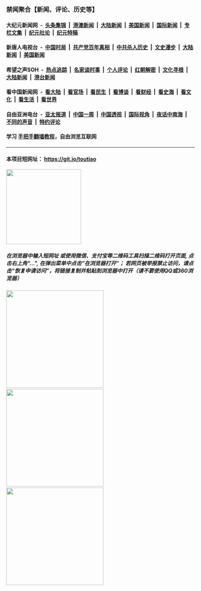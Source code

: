 ### 禁闻聚合【新闻、评论、历史等】

#### 大纪元新闻网 &nbsp;-&nbsp; [头条集锦](indexes/E头条集锦.md?t=02150244) &nbsp;|&nbsp; [港澳新闻](indexes/E港澳新闻.md?t=02150244)  &nbsp;|&nbsp; [大陆新闻](indexes/E大陆新闻.md?t=02150244) &nbsp;|&nbsp; [美国新闻](indexes/E美国新闻.md?t=02150244) &nbsp;|&nbsp; [国际新闻](indexes/E国际新闻.md?t=02150244) &nbsp;|&nbsp; [专栏文集](indexes/E专栏文集.md?t=02150244) &nbsp;|&nbsp; [纪元社论](indexes/E纪元社论.md?t=02150244) &nbsp;|&nbsp; [纪元特稿](indexes/E纪元特稿.md?t=02150244) 

#### 新唐人电视台 &nbsp;-&nbsp; [中国时局](indexes/N中国时局.md?t=02150244) &nbsp;|&nbsp; [共产党百年真相](indexes/N共产党百年真相.md?t=02150244) &nbsp;|&nbsp; [中共杀人历史](indexes/N中共杀人历史.md?t=02150244) &nbsp;|&nbsp; [文史漫步](indexes/N文史漫步.md?t=02150244) &nbsp;|&nbsp; [大陆新闻](indexes/N大陆新闻.md?t=02150244) &nbsp;|&nbsp; [美国新闻](indexes/N美国新闻.md?t=02150244)

#### 希望之声SOH &nbsp;-&nbsp; [热点追踪](indexes/H热点追踪.md?t=02150244) &nbsp;|&nbsp; [名家谈时事](indexes/H名家谈时事.md?t=02150244) &nbsp;|&nbsp; [个人评论](indexes/H个人评论.md?t=02150244)  &nbsp;|&nbsp; [红朝解密](indexes/H红朝解密.md?t=02150244) &nbsp;|&nbsp; [文化寻根](indexes/H文化寻根.md?t=02150244) &nbsp;|&nbsp; [大陆新闻](indexes/H大陆新闻.md?t=02150244) &nbsp;|&nbsp; [港台新闻](indexes/H港台新闻.md?t=02150244)

#### 看中国新闻网 &nbsp;-&nbsp; [看大陆](indexes/S看大陆.md?t=02150244) &nbsp;|&nbsp; [看官场](indexes/S看官场.md?t=02150244) &nbsp;|&nbsp; [看民生](indexes/S看民生.md?t=02150244)  &nbsp;|&nbsp; [看博谈](indexes/S看博谈.md?t=02150244) &nbsp;|&nbsp; [看财经](indexes/S看财经.md?t=02150244) &nbsp;|&nbsp; [看史海](indexes/S看史海.md?t=02150244) &nbsp;|&nbsp; [看文化](indexes/S看文化.md?t=02150244) &nbsp;|&nbsp; [看生活](indexes/S看生活.md?t=02150244) &nbsp;|&nbsp; [看世界](indexes/S看世界.md?t=02150244)

#### 自由亚洲电台 &nbsp;-&nbsp; [亚太报道](indexes/R亚太报道.md?t=02150244) &nbsp;|&nbsp; [中国一周](indexes/R中国一周.md?t=02150244) &nbsp;|&nbsp; [中国透视](indexes/R中国透视.md?t=02150244)  &nbsp;|&nbsp; [国际视角](indexes/R国际视角.md?t=02150244) &nbsp;|&nbsp; [夜话中南海](indexes/R夜话中南海.md?t=02150244) &nbsp;|&nbsp; [不同的声音](indexes/R不同的声音.md?t=02150244) &nbsp;|&nbsp; [特约评论](indexes/R特约评论.md?t=02150244)

#### 学习 [手把手翻墙教程](https://github.com/gfw-breaker/guides/wiki)，自由浏览互联网

----

#### 本项目短网址： https://git.io/toutiao
<img src="https://raw.githubusercontent.com/gfw-breaker/banned-news/master/scripts/img/qr.png" width="200px"/>  

##### 在浏览器中输入短网址 或使用微信、支付宝等二维码工具扫描二维码打开页面, 点击右上角"...", 在弹出菜单中点击“在浏览器打开”； 若网页被举报禁止访问，请点击“恢复申请访问”，将链接复制并粘贴到浏览器中打开（请不要使用QQ或360浏览器）

<img src="https://raw.githubusercontent.com/gfw-breaker/banned-news/master/scripts/img/1.png" width="260px"/> &nbsp; <img src="https://raw.githubusercontent.com/gfw-breaker/banned-news/master/scripts/img/2.png" width="260px"/> &nbsp; <img src="https://raw.githubusercontent.com/gfw-breaker/banned-news/master/scripts/img/3.png" width="260px"/>
